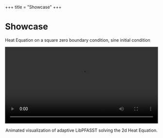 +++
title = "Showcase"
+++
# Showcase


Heat Equation on a square zero boundary condition, sine initial condition

<div class="embed-responsive embed-responsive-16by9">
    <video class="embed-responsive" controls width="100%">
        <source src="./HeatEqu.mp4" type="video/mp4">
        Video Placeholder
    </video>
</div>
<figcaption class="figure-caption" style="text-align: center; margin-bottom: 2em; margin-top: 1em">
    Animated visualization of adaptive LibPFASST solving the 2d Heat Equation.
</figcaption>

